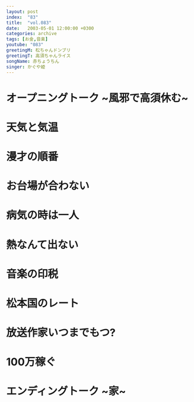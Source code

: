 ```yaml
---
layout: post
index:  "83"
title:  "vol.083"
date:   2003-05-01 12:00:00 +0300
categories: archive
tags: [お金,音楽]
youtube: "083"
greetingM: 松ちゃんドンブリ
greetingT: 高須ちゃんライス
songName: 赤ちょうちん
singer: かぐや姫
---
```


# オープニングトーク ~風邪で高須休む~


# 天気と気温


# 漫才の順番


# お台場が合わない


# 病気の時は一人


# 熱なんて出ない


# 音楽の印税


# 松本国のレート


# 放送作家いつまでもつ?


# 100万稼ぐ


# エンディングトーク ~家~
